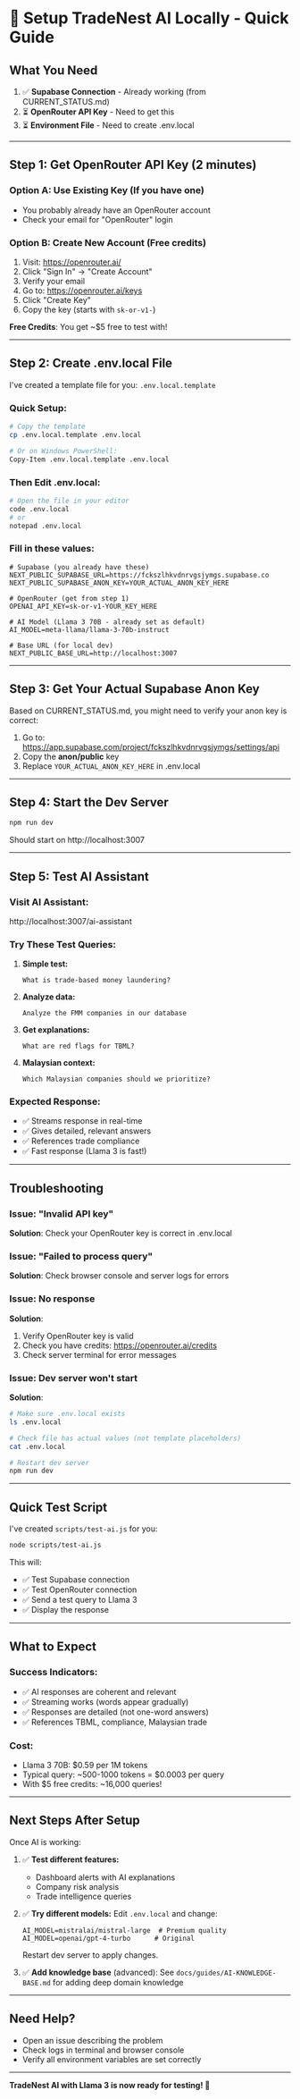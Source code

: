 # 🤖 Setup TradeNest AI Locally - Quick Guide

## What You Need

1. ✅ **Supabase Connection** - Already working (from CURRENT_STATUS.md)
2. ⏳ **OpenRouter API Key** - Need to get this
3. ⏳ **Environment File** - Need to create .env.local

---

## Step 1: Get OpenRouter API Key (2 minutes)

### Option A: Use Existing Key (If you have one)
- You probably already have an OpenRouter account
- Check your email for "OpenRouter" login

### Option B: Create New Account (Free credits)
1. Visit: https://openrouter.ai/
2. Click "Sign In" → "Create Account"
3. Verify your email
4. Go to: https://openrouter.ai/keys
5. Click "Create Key"
6. Copy the key (starts with `sk-or-v1-`)

**Free Credits**: You get ~$5 free to test with!

---

## Step 2: Create .env.local File

I've created a template file for you: `.env.local.template`

### Quick Setup:

```bash
# Copy the template
cp .env.local.template .env.local

# Or on Windows PowerShell:
Copy-Item .env.local.template .env.local
```

### Then Edit .env.local:

```bash
# Open the file in your editor
code .env.local
# or
notepad .env.local
```

### Fill in these values:

```env
# Supabase (you already have these)
NEXT_PUBLIC_SUPABASE_URL=https://fckszlhkvdnrvgsjymgs.supabase.co
NEXT_PUBLIC_SUPABASE_ANON_KEY=YOUR_ACTUAL_ANON_KEY_HERE

# OpenRouter (get from step 1)
OPENAI_API_KEY=sk-or-v1-YOUR_KEY_HERE

# AI Model (Llama 3 70B - already set as default)
AI_MODEL=meta-llama/llama-3-70b-instruct

# Base URL (for local dev)
NEXT_PUBLIC_BASE_URL=http://localhost:3007
```

---

## Step 3: Get Your Actual Supabase Anon Key

Based on CURRENT_STATUS.md, you might need to verify your anon key is correct:

1. Go to: https://app.supabase.com/project/fckszlhkvdnrvgsjymgs/settings/api
2. Copy the **anon/public** key
3. Replace `YOUR_ACTUAL_ANON_KEY_HERE` in .env.local

---

## Step 4: Start the Dev Server

```bash
npm run dev
```

Should start on http://localhost:3007

---

## Step 5: Test AI Assistant

### Visit AI Assistant:
http://localhost:3007/ai-assistant

### Try These Test Queries:

1. **Simple test:**
   ```
   What is trade-based money laundering?
   ```

2. **Analyze data:**
   ```
   Analyze the FMM companies in our database
   ```

3. **Get explanations:**
   ```
   What are red flags for TBML?
   ```

4. **Malaysian context:**
   ```
   Which Malaysian companies should we prioritize?
   ```

### Expected Response:
- ✅ Streams response in real-time
- ✅ Gives detailed, relevant answers
- ✅ References trade compliance
- ✅ Fast response (Llama 3 is fast!)

---

## Troubleshooting

### Issue: "Invalid API key"
**Solution**: Check your OpenRouter key is correct in .env.local

### Issue: "Failed to process query"
**Solution**: Check browser console and server logs for errors

### Issue: No response
**Solution**: 
1. Verify OpenRouter key is valid
2. Check you have credits: https://openrouter.ai/credits
3. Check server terminal for error messages

### Issue: Dev server won't start
**Solution**:
```bash
# Make sure .env.local exists
ls .env.local

# Check file has actual values (not template placeholders)
cat .env.local

# Restart dev server
npm run dev
```

---

## Quick Test Script

I've created `scripts/test-ai.js` for you:

```bash
node scripts/test-ai.js
```

This will:
- ✅ Test Supabase connection
- ✅ Test OpenRouter connection
- ✅ Send a test query to Llama 3
- ✅ Display the response

---

## What to Expect

### Success Indicators:
- ✅ AI responses are coherent and relevant
- ✅ Streaming works (words appear gradually)
- ✅ Responses are detailed (not one-word answers)
- ✅ References TBML, compliance, Malaysian trade

### Cost:
- Llama 3 70B: $0.59 per 1M tokens
- Typical query: ~500-1000 tokens = $0.0003 per query
- With $5 free credits: ~16,000 queries!

---

## Next Steps After Setup

Once AI is working:

1. ✅ **Test different features:**
   - Dashboard alerts with AI explanations
   - Company risk analysis
   - Trade intelligence queries

2. ✅ **Try different models:**
   Edit `.env.local` and change:
   ```env
   AI_MODEL=mistralai/mistral-large  # Premium quality
   AI_MODEL=openai/gpt-4-turbo      # Original
   ```
   Restart dev server to apply changes.

3. ✅ **Add knowledge base** (advanced):
   See `docs/guides/AI-KNOWLEDGE-BASE.md` for adding deep domain knowledge

---

## Need Help?

- Open an issue describing the problem
- Check logs in terminal and browser console
- Verify all environment variables are set correctly

---

**TradeNest AI with Llama 3 is now ready for testing! 🦙**

